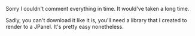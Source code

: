 Sorry I couldn't comment everything in time. It would've taken a long time.

Sadly, you can't download it like it is, you'll need a library that I created to render to a JPanel. It's pretty easy nonetheless.

